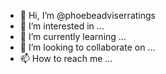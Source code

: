 - 👋 Hi, I’m @phoebeadviserratings
- 👀 I’m interested in ...
- 🌱 I’m currently learning ...
- 💞️ I’m looking to collaborate on ...
- 📫 How to reach me ...

<!---
phoebeadviserratings/phoebeadviserratings is a ✨ special ✨ repository because its `README.md` (this file) appears on your GitHub profile.
You can click the Preview link to take a look at your changes.
--->
